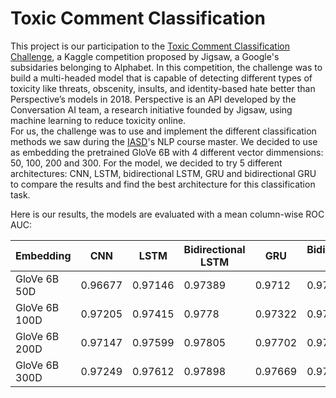 # Toxic Comment Classification

This project is our participation to the [Toxic Comment Classification Challenge](https://www.kaggle.com/competitions/jigsaw-toxic-comment-classification-challenge), a Kaggle competition proposed by Jigsaw, a Google's subsidaries belonging to Alphabet. In this competition, the challenge was to build a multi-headed model that is capable of detecting different types of toxicity like threats, obscenity, insults, and identity-based hate better than Perspective’s models in 2018. Perspective is an API developed by the Conversation AI team, a research initiative founded by Jigsaw, using machine learning to reduce toxicity online. \
For us, the challenge was to use and implement the different classification methods we saw during the [IASD](https://www.lamsade.dauphine.fr/wp/iasd/)'s NLP course master. We decided to use as embedding the pretrained GloVe 6B with 4 different vector dimmensions: 50, 100, 200 and 300. For the model, we decided to try 5 different architectures: CNN, LSTM, bidirectional LSTM, GRU and bidirectional GRU to compare the results and find the best architecture for this classification task. 

Here is our results, the models are evaluated with a mean column-wise ROC AUC:

| Embedding | CNN | LSTM | Bidirectional LSTM | GRU | Bidirectional GRU |
| --- | --- | --- | --- |--- |--- |
| GloVe 6B  50D | 0.96677 | 0.97146 | 0.97389 | 0.9712 | 0.97373 |
| GloVe 6B 100D | 0.97205 | 0.97415 | 0.9778 | 0.97322 | 0.97742 |
| GloVe 6B 200D | 0.97147 | 0.97599 | 0.97805 | 0.97702 | 0.97828 |
| GloVe 6B 300D | 0.97249 | 0.97612 | 0.97898 | 0.97669 | 0.97855 |
